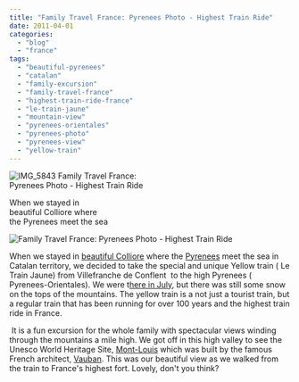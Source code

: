 ```yaml
---
title: "Family Travel France: Pyrenees Photo - Highest Train Ride"
date: 2011-04-01
categories: 
  - "blog"
  - "france"
tags: 
  - "beautiful-pyrenees"
  - "catalan"
  - "family-excursion"
  - "family-travel-france"
  - "highest-train-ride-france"
  - "le-train-jaune"
  - "mountain-view"
  - "pyrenees-orientales"
  - "pyrenees-photo"
  - "pyrenees-view"
  - "yellow-train"
---
```


![IMG_5843](https://pub-ac94b3f306b24c0dba4238943c97f2e1.r2.dev/6a00e5502a95078833014e604e9489970c.jpg) Family Travel France:  
Pyrenees Photo - Highest Train Ride  
  
When we stayed in  
beautiful Colliore where  
the Pyrenees meet the sea 

<!--more-->

![Family Travel France:  Pyrenees Photo - Highest Train Ride](https://pub-ac94b3f306b24c0dba4238943c97f2e1.r2.dev/6a00e5502a950788330147e3a9920d970b.jpg)  
  
  

When we stayed in [beautiful Colliore](http://soultravelers3new.local/2010/07/colliore-france-on-bastille-day-family-travel-pyrennees-catalonia-beautiful-village-on-the-med-sea.html "beautiful  Colliore") where the [Pyrenees](http://en.wikipedia.org/wiki/Pyrenees "Pyrenees") meet the sea in Catalan territory, we decided to take the special and unique Yellow train ( Le Train Jaune) from Villefranche de Conflent  to the high Pyrenees ( Pyrenees-Orientales). We were t[here in July](http://soultravelers3new.local/2010/08/beach-fun-french-riviera-style-france-family-travel-bucket-and-spades-provence-south-of-france.html "French Riviera vacation"), but there was still some snow on the tops of the mountains. The yellow train is a not just a tourist train, but a regular train that has been running for over 100 years and the highest train ride in France. 

 It is a fun excursion for the whole family with spectacular views winding through the mountains a mile high. We got off in this high valley to see the Unesco World Heritage Site, [Mont-Louis](http://en.wikipedia.org/wiki/Mont-Louis "Mont-Louis") which was built by the famous French architect, [Vauban](http://en.wikipedia.org/wiki/Vauban "Vauban"). This was our beautiful view as we walked from the train to France's highest fort. Lovely, don't you think?
